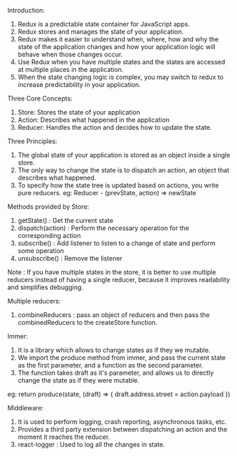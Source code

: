 Introduction: 

1. Redux is a predictable state container for JavaScript apps.
2. Redux stores and manages the state of your application.
3. Redux makes it easier to understand when, where, how and why the state of the application changes and how your application logic will behave when those changes occur.
4. Use Redux when you have multiple states and the states are accessed at multiple places in the application.
5. When the state changing logic is complex, you may switch to redux to increase predictability in your application.

Three Core Concepts:
1. Store: Stores the state of your application
2. Action: Describes what happened in the application
3. Reducer: Handles the action and decides how to update the state.

Three Principles:
1. The global state of your application is stored as an object inside a single store.
2. The only way to change the state is to dispatch an action, an object that describes what happened.
3. To specify how the state tree is updated based on actions, you write pure reducers.
	eg: Reducer - (prevState, action) => newState

Methods provided by Store:
1. getState() : Get the current state
2. dispatch(action) : Perform the necessary operation for the corresponding action
3. subscribe() : Add listener to listen to a change of state and perform some operation
4. unsubscribe() : Remove the listener

Note : If you have multiple states in the store, it is better to use multiple reducers instead of having a single reducer, because it improves readability and simplifies debugging.

Multiple reducers:
1. combineReducers : pass an object of reducers and then pass the combinedReducers to the createStore function.

Immer:
1. It is a library which allows to change states as if they we mutable.
2. We import the produce method from immer, and pass the current state as the first parameter, and a function as the second parameter.
3. The function takes draft as it's parameter, and allows us to directly change the state as if they were mutable.

eg:     return produce(state, (draft) => {
		draft.address.street = action.payload
	})

Middleware:
1. It is used to perform logging, crash reporting, asynchronous tasks, etc.
2. Provides a third party extension between dispatching an action and the moment it reaches the reducer.
3. react-logger : Used to log all the changes in state.